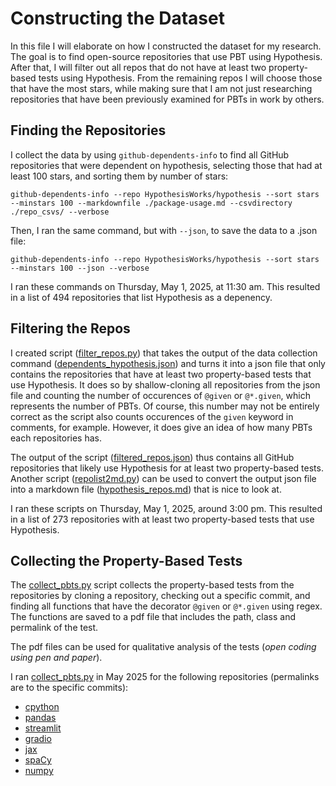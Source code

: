# Constructing the Dataset
In this file I will elaborate on how I constructed the dataset for my research. The goal is to find open-source repositories that use PBT using Hypothesis. After that, I will filter out all repos that do not have at least two property-based tests using Hypothesis. From the remaining repos I will choose those that have the most stars, while making sure that I am not just researching repositories that have been previously examined for PBTs in work by others.

## Finding the Repositories
I collect the data by using `github-dependents-info` to find all GitHub repositories that were dependent on hypothesis, selecting those that had at least 100 stars, and sorting them by number of stars:

`github-dependents-info --repo HypothesisWorks/hypothesis --sort stars --minstars 100 --markdownfile ./package-usage.md --csvdirectory ./repo_csvs/ --verbose`

Then, I ran the same command, but with `--json`, to save the data to a .json file:

`github-dependents-info --repo HypothesisWorks/hypothesis --sort stars --minstars 100 --json --verbose`

I ran these commands on Thursday, May 1, 2025, at 11:30 am. This resulted in a list of 494 repositories that list Hypothesis as a depenency.

## Filtering the Repos
I created script ([filter_repos.py](filter_repos.py)) that takes the output of the data collection command ([dependents_hypothesis.json](dependents_hypothesis.json)) and turns it into a json file that only contains the repositories that have at least two property-based tests that use Hypothesis. It does so by shallow-cloning all repositories from the json file and counting the number of occurences of `@given` or `@*.given`, which represents the number of PBTs. Of course, this number may not be entirely correct as the script also counts occurences of the `given` keyword in comments, for example. However, it does give an idea of how many PBTs each repositories has.

The output of the script ([filtered_repos.json](filtered_repos.json)) thus contains all GitHub repositories that likely use Hypothesis for at least two property-based tests. Another script ([repolist2md.py](repolist2md.py)) can be used to convert the output json file into a markdown file ([hypothesis_repos.md](hypothesis_repos.md)) that is nice to look at.

I ran these scripts on Thursday, May 1, 2025, around 3:00 pm. This resulted in a list of 273 repositories with at least two property-based tests that use Hypothesis.

## Collecting the Property-Based Tests
The [collect_pbts.py](collect_pbts.py) script collects the property-based tests from the repositories by cloning a repository, checking out a specific commit, and finding all functions that have the decorator `@given` or `@*.given` using regex. The functions are saved to a pdf file that includes the path, class and permalink of the test. 

The pdf files can be used for qualitative analysis of the tests (*open coding using pen and paper*).

I ran [collect_pbts.py](collect_pbts.py) in May 2025 for the following repositories (permalinks are to the specific commits):
- [cpython](https://github.com/python/cpython/commit/483d130e504f63aaf3afe8af3a37650edcdb07a3/)
- [pandas](https://github.com/pandas-dev/pandas/commit/f496acffccfc08f30f8392894a8e0c56d404ef87/)
- [streamlit](https://github.com/streamlit/streamlit/commit/3c99f2051644fd942844d0014540911afeea36bc/)
- [gradio](https://github.com/gradio-app/gradio/commit/d5ddd85d4d5088cce154b1cd50a4a2db179ac227)
- [jax](https://github.com/jax-ml/jax/commit/e2b70767a6c26774b4275b64d9c262dfdd2a7031/)
- [spaCy](https://github.com/explosion/spaCy/commit/87ec2b72a58f2aa21020043ecad11ac2264123e1/)
- [numpy](https://github.com/numpy/numpy/commit/0e7139d253f400fcb68854f357ea507017ffffa4/)